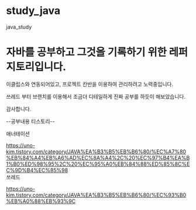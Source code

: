 # study_java
java_study

<h1>자바를 공부하고 그것을 기록하기 위한 레퍼지토리입니다.</h1>

이클립스와 연동되어있고, 프로젝트  칸반을 이용하여 관리하려고 노력중입니다.

쓰레드 부터 브랜치를 이용해서 조금더 디테일하게 진짜 공부를 하듯이 해보았습니다.

감사합니다.


--공부내용 티스토리--

애너테이션

https://uno-kim.tistory.com/category/JAVA%EA%B3%B5%EB%B6%80/%EC%A7%80%EB%84%A4%EB%A6%AD%EC%8A%A4%2C%20%EC%97%B4%EA%B1%B0%ED%98%95%2C%20%EC%95%A0%EB%84%88%ED%85%8C%EC%9D%B4%EC%85%98
<br>
쓰레드
<br>

https://uno-kim.tistory.com/category/JAVA%EA%B3%B5%EB%B6%80/%EC%93%B0%EB%A0%88%EB%93%9C
